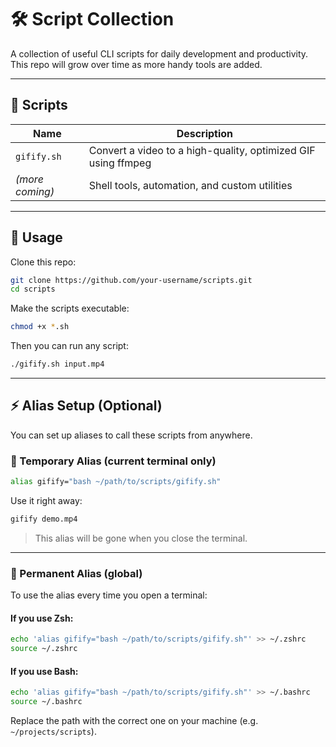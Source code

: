 # 🛠️ Script Collection

A collection of useful CLI scripts for daily development and productivity.  
This repo will grow over time as more handy tools are added.

---

## 📂 Scripts

| Name        | Description                                |
|-------------|--------------------------------------------|
| `gifify.sh` | Convert a video to a high-quality, optimized GIF using ffmpeg |
| *(more coming)* | Shell tools, automation, and custom utilities |

---

## 🚀 Usage

Clone this repo:

```bash
git clone https://github.com/your-username/scripts.git
cd scripts
```

Make the scripts executable:

```bash
chmod +x *.sh
```

Then you can run any script:

```bash
./gifify.sh input.mp4
```

---

## ⚡ Alias Setup (Optional)

You can set up aliases to call these scripts from anywhere.

### 🔹 Temporary Alias (current terminal only)

```bash
alias gifify="bash ~/path/to/scripts/gifify.sh"
```

Use it right away:

```bash
gifify demo.mp4
```

> This alias will be gone when you close the terminal.

---

### 🔸 Permanent Alias (global)

To use the alias every time you open a terminal:

#### If you use Zsh:
```bash
echo 'alias gifify="bash ~/path/to/scripts/gifify.sh"' >> ~/.zshrc
source ~/.zshrc
```

#### If you use Bash:
```bash
echo 'alias gifify="bash ~/path/to/scripts/gifify.sh"' >> ~/.bashrc
source ~/.bashrc
```

Replace the path with the correct one on your machine (e.g. `~/projects/scripts`).

